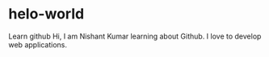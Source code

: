 # helo-world
Learn github
Hi,
I am Nishant Kumar learning about Github. I love to develop web applications.
